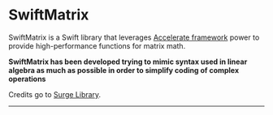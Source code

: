 # SwiftMatrix

SwiftMatrix is a Swift library that leverages [Accelerate framework](https://developer.apple.com/documentation/accelerate) power to provide high-performance functions for matrix math.   

**SwiftMatrix has been developed trying to mimic syntax used in linear algebra as much as possible in order to simplify coding of complex operations**

Credits go to [Surge Library](https://github.com/Jounce/Surge/). 

---
